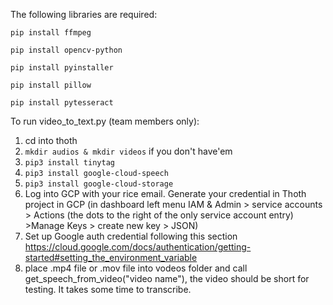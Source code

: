 The following libraries are required:

`pip install ffmpeg`

`pip install opencv-python`

`pip install pyinstaller`

`pip install pillow`

`pip install pytesseract`

To run video_to_text.py (team members only):

1. cd into thoth
2. `mkdir audios & mkdir videos` if you don't have'em
3. `pip3 install tinytag`
4. `pip3 install google-cloud-speech`
5. `pip3 install google-cloud-storage`
6. Log into GCP with your rice email. Generate your credential in Thoth project in GCP (in dashboard left menu IAM & Admin > service accounts > Actions (the dots to the right of the only service account entry)  >Manage Keys > create new key > JSON) 
7. Set up Google auth credential following this section https://cloud.google.com/docs/authentication/getting-started#setting_the_environment_variable 
8. place .mp4 file or .mov file into vodeos folder and call get_speech_from_video("video name"), the video should be short for testing. It takes some time to transcribe.